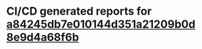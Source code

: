 # CI/CD generated reports for [a84245db7e010144d351a21209b0d8e9d4a68f6b](https://github.com/hydephp/develop/commit/a84245db7e010144d351a21209b0d8e9d4a68f6b)

